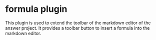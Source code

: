 # formula plugin
This plugin is used to extend the toolbar of the markdown editor of the answer project.
It provides a toolbar button to insert a formula into the markdown editor.
